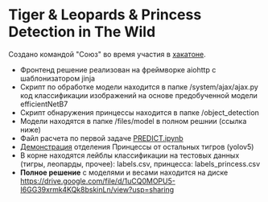 # Tiger & Leopards & Princess Detection in The Wild
Создано командой "Союз" во время участия в [хакатоне](https://hacks-ai.ru/hakaton/samara).
* Фронтенд решение реализован на фреймворке aiohttp с шаблонизатором jinja
* Скрипт по обработке модели находится в папке /system/ajax/ajax.py код классификации изображений на основе предобученной модели efficientNetB7
* Скрипт обнаружения принцессы находится в папке /object_detection
* Модели находятся в папке /files/model в полном решнии (ссылка ниже)
* Файл расчета по первой задаче [PREDICT.ipynb](/PREDICT.ipynb)
* [Демонстрация](https://colab.research.google.com/github/JI411/min_prirodi_soyuz/blob/main/princess.ipynb) отделения Принцессы от остальных тигров (yolov5)
* В корне находятся лейблы классификации на тестовых данных (тигры, леопарды, прочее): labels.csv, принцесса: labels_princess.csv
* **Полное решение** с моделями и весами находится на диске https://drive.google.com/file/d/1uCQ0MOPU5-I6GG39xrmk4KQk8bskinLn/view?usp=sharing
